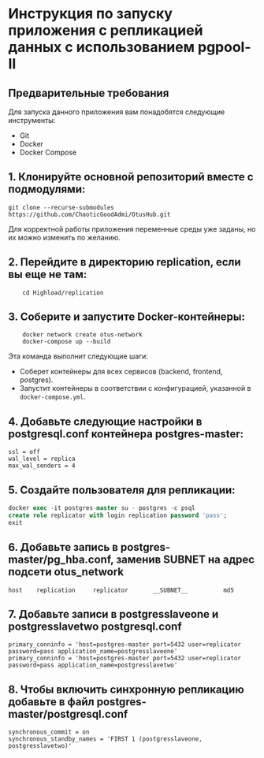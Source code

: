 # Инструкция по запуску приложения с репликацией данных с использованием pgpool-II

## Предварительные требования

Для запуска данного приложения вам понадобятся следующие инструменты:

- Git
- Docker
- Docker Compose



## 1. Клонируйте основной репозиторий вместе с подмодулями:
```
git clone --recurse-submodules https://github.com/ChaoticGoodAdmi/OtusHub.git
```

Для корректной работы приложения переменные среды уже заданы, но их можно изменить по желанию.

## 2. Перейдите в директорию replication, если вы еще не там:
```
    cd Highload/replication
```

## 3. Соберите и запустите Docker-контейнеры:
```
    docker network create otus-network
    docker-compose up --build
```

Эта команда выполнит следующие шаги:

- Соберет контейнеры для всех сервисов (backend, frontend, postgres).
- Запустит контейнеры в соответствии с конфигурацией, указанной в `docker-compose.yml`.

## 4. Добавьте следующие настройки в postgresql.conf контейнера postgres-master:
```
ssl = off
wal_level = replica
max_wal_senders = 4
```
## 5. Создайте пользователя для репликации:
```sql
docker exec -it postgres-master su - postgres -c psql
create role replicator with login replication password 'pass';
exit
```
## 6. Добавьте запись в postgres-master/pg_hba.conf, заменив __SUBNET__ на адрес подсети otus_network
```
host    replication     replicator       __SUBNET__          md5
```
## 7. Добавьте записи в postgresslaveone и postgresslavetwo postgresql.conf
```
primary_conninfo = 'host=postgres-master port=5432 user=replicator password=pass application_name=postgresslaveone'
primary_conninfo = 'host=postgres-master port=5432 user=replicator password=pass application_name=postgresslavetwo'
```
## 8. Чтобы включить синхронную репликацию добавьте в файл postgres-master/postgresql.conf

```
synchronous_commit = on
synchronous_standby_names = 'FIRST 1 (postgresslaveone, postgresslavetwo)'
```
